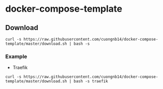 # docker-compose-template

## Download
```
curl -s https://raw.githubusercontent.com/cuongnb14/docker-compose-template/master/download.sh | bash -s 
```
### Example

- Traefik

```
curl -s https://raw.githubusercontent.com/cuongnb14/docker-compose-template/master/download.sh | bash -s traefik
```
